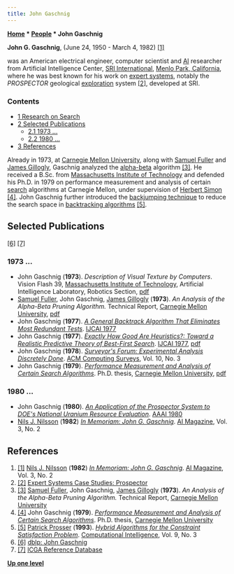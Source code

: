 ```yaml
---
title: John Gaschnig
---
```

**[Home](Home "Home") \* [People](People "People") \* John Gaschnig**


**John G. Gaschnig**, (June 24, 1950 - March 4, 1982) <a id="cite-note-1" href="#cite-ref-1">[1]</a>   

was an American electrical engineer, computer scientist and [AI](Artificial_Intelligence "Artificial Intelligence") researcher from Artificial Intelligence Center, [SRI International](https://en.wikipedia.org/wiki/SRI_International), [Menlo Park, California](https://en.wikipedia.org/wiki/Menlo_Park,_California), where he was best known for his work on [expert systems](https://en.wikipedia.org/wiki/Expert_system), notably the *PROSPECTOR* geological [exploration](https://en.wikipedia.org/wiki/Mineral_exploration) system <a id="cite-note-2" href="#cite-ref-2">[2]</a>, developed at SRI. 



### Contents


* [1 Research on Search](#research-on-search)
* [2 Selected Publications](#selected-publications)
	+ [2.1 1973 ...](#1973-...)
	+ [2.2 1980 ...](#1980-...)
* [3 References](#references)






Already in 1973, at [Carnegie Mellon University](Carnegie_Mellon_University "Carnegie Mellon University"), along with [Samuel Fuller](Samuel_Fuller "Samuel Fuller") and [James Gillogly](James_Gillogly "James Gillogly"), Gaschnig analyzed the [alpha-beta](Alpha-Beta "Alpha-Beta") algorithm <a id="cite-note-3" href="#cite-ref-3">[3]</a>. 
He received a B.Sc. from [Massachusetts Institute of Technology](Massachusetts_Institute_of_Technology "Massachusetts Institute of Technology") and defended his Ph.D. in 1979 on performance measurement and analysis of certain [search](Search "Search") algorithms at Carnegie Mellon, under supervision of [Herbert Simon](Herbert_Simon "Herbert Simon") <a id="cite-note-4" href="#cite-ref-4">[4]</a>. 
John Gaschnig further introduced the [backjumping technique](https://en.wikipedia.org/wiki/Backjumping) to reduce the search space in [backtracking algorithms](Backtracking "Backtracking") <a id="cite-note-5" href="#cite-ref-5">[5]</a>. 



## Selected Publications


<a id="cite-note-6" href="#cite-ref-6">[6]</a> <a id="cite-note-7" href="#cite-ref-7">[7]</a>



### 1973 ...


* John Gaschnig (**1973**). *Description of Visual Texture by Computers*. Vision Flash 39, [Massachusetts Institute of Technology](Massachusetts_Institute_of_Technology "Massachusetts Institute of Technology"), Artificial Intelligence Laboratory, Robotics Section, [pdf](https://dspace.mit.edu/bitstream/handle/1721.1/41073/AI_WP_039.pdf?sequence=4)
* [Samuel Fuller](Samuel_Fuller "Samuel Fuller"), John Gaschnig, [James Gillogly](James_Gillogly "James Gillogly") (**1973**). *An Analysis of the Alpha-Beta Pruning Algorithm.* Technical Report, [Carnegie Mellon University](Carnegie_Mellon_University "Carnegie Mellon University"), [pdf](http://shelf2.library.cmu.edu/Tech/17700646.pdf)
* John Gaschnig (**1977**). *[A General Backtrack Algorithm That Eliminates Most Redundant Tests](https://dl.acm.org/citation.cfm?id=1624534)*. [IJCAI 1977](Conferences#IJCAI1977 "Conferences")
* John Gaschnig (**1977**). *[Exactly How Good Are Heuristics?: Toward a Realistic Predictive Theory of Best-First Search](https://dl.acm.org/citation.cfm?id=1624531)*. [IJCAI 1977](Conferences#IJCAI1977 "Conferences"), [pdf](https://pdfs.semanticscholar.org/447c/71af3c3b4f9cbfe7abe051e76297d37d2892.pdf)
* John Gaschnig (**1978**). *[Surveyor's Forum: Experimental Analysis Discretely Done](https://dl.acm.org/citation.cfm?doid=356733.356742)*. [ACM Computing Surveys](ACM#Surveys "ACM"), Vol. 10, No. 3
* John Gaschnig (**1979**). *[Performance Measurement and Analysis of Certain Search Algorithms](https://dl.acm.org/citation.cfm?id=909244)*. Ph.D. thesis, [Carnegie Mellon University](Carnegie_Mellon_University "Carnegie Mellon University"), [pdf](http://reports-archive.adm.cs.cmu.edu/anon/scan/CMU-CS-79-124.pdf)


### 1980 ...


* John Gaschnig (**1980**). *[An Application of the Prospector System to DOE's National Uranium Resource Evaluation](http://www.aaai.org/Library/AAAI/1980/aaai80-084.php)*. [AAAI 1980](Conferences#AAAI-80 "Conferences")
* [Nils J. Nilsson](Mathematician#NilsNilsson "Mathematician") (**1982**) *[In Memoriam: John G. Gaschnig](https://aaai.org/ojs/index.php/aimagazine/article/view/366)*. [AI Magazine](AAAI#AIMAG "AAAI"), Vol. 3, No. 2


## References


1. <a id="cite-ref-1" href="#cite-note-1">[1]</a> [Nils J. Nilsson](Mathematician#NilsNilsson "Mathematician") (**1982**) *[In Memoriam: John G. Gaschnig](https://aaai.org/ojs/index.php/aimagazine/article/view/366)*. [AI Magazine](AAAI#AIMAG "AAAI"), Vol. 3, No. 2
2. <a id="cite-ref-2" href="#cite-note-2">[2]</a> [Expert Systems Case Studies: Prospector](http://www.computing.surrey.ac.uk/ai/PROFILE/prospector.html)
3. <a id="cite-ref-3" href="#cite-note-3">[3]</a> [Samuel Fuller](Samuel_Fuller "Samuel Fuller"), John Gaschnig, [James Gillogly](James_Gillogly "James Gillogly") (**1973**). *An Analysis of the Alpha-Beta Pruning Algorithm.* Technical Report, [Carnegie Mellon University](Carnegie_Mellon_University "Carnegie Mellon University")
4. <a id="cite-ref-4" href="#cite-note-4">[4]</a> John Gaschnig (**1979**). *[Performance Measurement and Analysis of Certain Search Algorithms](https://dl.acm.org/citation.cfm?id=909244)*. Ph.D. thesis, [Carnegie Mellon University](Carnegie_Mellon_University "Carnegie Mellon University")
5. <a id="cite-ref-5" href="#cite-note-5">[5]</a> [Patrick Prosser](https://en.wikipedia.org/wiki/Patrick_Prosser) (**1993**). *[Hybrid Algorithms for the Constraint Satisfaction Problem](https://onlinelibrary.wiley.com/doi/abs/10.1111/j.1467-8640.1993.tb00310.x)*. [Computational Intelligence](https://en.wikipedia.org/wiki/Computational_Intelligence_(journal)), Vol. 9, No. 3
6. <a id="cite-ref-6" href="#cite-note-6">[6]</a> [dblp: John Gaschnig](https://dblp.uni-trier.de/pers/hd/g/Gaschnig:John.html)
7. <a id="cite-ref-7" href="#cite-note-7">[7]</a> [ICGA Reference Database](ICGA_Journal#RefDB "ICGA Journal")

**[Up one level](People "People")**







 
